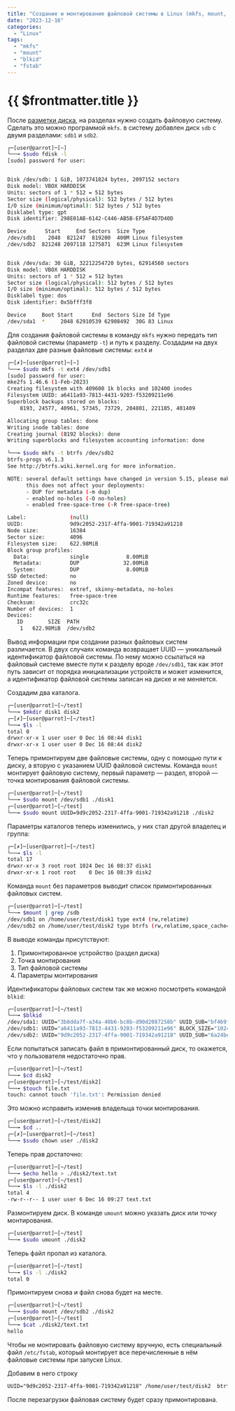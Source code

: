 ```yaml
---
title: "Создание и монтирование файловой системы в Linux (mkfs, mount, blkid, fstab)"
date: "2023-12-16"
categories:
  - "Linux"
tags:
  - "mkfs"
  - "mount"
  - "blkid"
  - "fstab"
---
```


# {{ $frontmatter.title }}

После [разметки диска](linux-fdisk.md), на разделах нужно создать файловую систему. Сделать это можно программой `mkfs`. в систему добавлен диск `sdb` с двумя разделами: `sdb1` и `sdb2`.

```bash
┌─[user@parrot]─[~]
└──╼ $sudo fdisk -l
[sudo] password for user: 


Disk /dev/sdb: 1 GiB, 1073741824 bytes, 2097152 sectors
Disk model: VBOX HARDDISK   
Units: sectors of 1 * 512 = 512 bytes
Sector size (logical/physical): 512 bytes / 512 bytes
I/O size (minimum/optimal): 512 bytes / 512 bytes
Disklabel type: gpt
Disk identifier: 298E01AB-6142-C446-AB5B-EF5AF4D7D40D

Device      Start     End Sectors  Size Type
/dev/sdb1    2048  821247  819200  400M Linux filesystem
/dev/sdb2  821248 2097118 1275871  623M Linux filesystem


Disk /dev/sda: 30 GiB, 32212254720 bytes, 62914560 sectors
Disk model: VBOX HARDDISK   
Units: sectors of 1 * 512 = 512 bytes
Sector size (logical/physical): 512 bytes / 512 bytes
I/O size (minimum/optimal): 512 bytes / 512 bytes
Disklabel type: dos
Disk identifier: 0x5bfff3f8

Device     Boot Start      End  Sectors Size Id Type
/dev/sda1  *     2048 62910539 62908492  30G 83 Linux
```

Для создания файловой системы в команду `mkfs` нужно передать тип файловой системы (параметр `-t`) и путь к разделу. Создадим на двух разделах две разные файловые системы: `ext4` и 

```bash
┌─[✗]─[user@parrot]─[~]
└──╼ $sudo mkfs -t ext4 /dev/sdb1
[sudo] password for user: 
mke2fs 1.46.6 (1-Feb-2023)
Creating filesystem with 409600 1k blocks and 102400 inodes
Filesystem UUID: a6411a93-7813-4431-9203-f53209211e96
Superblock backups stored on blocks: 
	8193, 24577, 40961, 57345, 73729, 204801, 221185, 401409

Allocating group tables: done                            
Writing inode tables: done                            
Creating journal (8192 blocks): done
Writing superblocks and filesystem accounting information: done 
```

```bash
└──╼ $sudo mkfs -t btrfs /dev/sdb2
btrfs-progs v6.1.3 
See http://btrfs.wiki.kernel.org for more information.

NOTE: several default settings have changed in version 5.15, please make sure
      this does not affect your deployments:
      - DUP for metadata (-m dup)
      - enabled no-holes (-O no-holes)
      - enabled free-space-tree (-R free-space-tree)

Label:              (null)
UUID:               9d9c2052-2317-4ffa-9001-719342a91218
Node size:          16384
Sector size:        4096
Filesystem size:    622.98MiB
Block group profiles:
  Data:             single            8.00MiB
  Metadata:         DUP              32.00MiB
  System:           DUP               8.00MiB
SSD detected:       no
Zoned device:       no
Incompat features:  extref, skinny-metadata, no-holes
Runtime features:   free-space-tree
Checksum:           crc32c
Number of devices:  1
Devices:
   ID        SIZE  PATH
    1   622.98MiB  /dev/sdb2
```

Вывод информации при создании разных файловых систем различается. В двух случаях команда возвращает UUID — уникальный идентификатор файловой системы. По нему можно ссылаться на файловый системе вместе пути к разделу вроде `/dev/sdb1`, так как этот путь зависит от порядка инициализации устройств и может изменится, а идентификатор файловой системы записан на диске и не меняется.

Создадим два каталога. 

```bash
┌─[user@parrot]─[~/test]
└──╼ $mkdir disk1 disk2
┌─[✗]─[user@parrot]─[~/test]
└──╼ $ls -l
total 0
drwxr-xr-x 1 user user 0 Dec 16 08:44 disk1
drwxr-xr-x 1 user user 0 Dec 16 08:44 disk2

```


Теперь примонтируем две файловые системы, одну с помощью пути к диску, а вторую с указанием UUID файловой системы. Команда `mount` монтирует файловую систему, первый параметр — раздел, второй — точка монтирования файловой системы.


```bash
┌─[user@parrot]─[~/test]
└──╼ $sudo mount /dev/sdb1 ./disk1
┌─[user@parrot]─[~/test]
└──╼ $sudo mount UUID=9d9c2052-2317-4ffa-9001-719342a91218 ./disk2
```

Параметры каталогов теперь изменились, у них стал другой владелец и группа:

```bash
┌─[✗]─[user@parrot]─[~/test]
└──╼ $ls -l
total 17
drwxr-xr-x 3 root root 1024 Dec 16 08:37 disk1
drwxr-xr-x 1 root root    0 Dec 16 08:39 disk2
```

Команда `mount` без параметров выводит список примонтированных файловых систем.

```bash
┌─[user@parrot]─[~/test]
└──╼ $mount | grep /sdb
/dev/sdb1 on /home/user/test/disk1 type ext4 (rw,relatime)
/dev/sdb2 on /home/user/test/disk2 type btrfs (rw,relatime,space_cache=v2,subvolid=5,subvol=/)
```

В выводе команды присутствуют:

1. Примонтированное устройство (раздел диска)
2. Точка монтирования
3. Тип файловой системы
4. Параметры монтирования

Идентификаторы файловых систем так же можно посмотреть командой `blkid`:

```bash
┌─[user@parrot]─[~/test]
└──╼ $blkid
/dev/sda1: UUID="3b8dda7f-a34a-40b6-bc8b-d90d2087258b" UUID_SUB="bf469f0b-dc85-4689-8612-8960300d1402" BLOCK_SIZE="4096" TYPE="btrfs" PARTUUID="5bfff3f8-01"
/dev/sdb1: UUID="a6411a93-7813-4431-9203-f53209211e96" BLOCK_SIZE="1024" TYPE="ext4" PARTUUID="64e9d72b-4c96-ab44-ba49-78f5df5d3b94"
/dev/sdb2: UUID="9d9c2052-2317-4ffa-9001-719342a91218" UUID_SUB="6a24be71-65e3-4207-92f6-6d47736422e0" BLOCK_SIZE="4096" TYPE="btrfs" PARTUUID="9ed5870c-444d-7146-8623-8c99d2015cdb"
```

Если попытаться записать файл в примонтированный диск, то окажется, что у пользователя недостаточно прав.

```bash
┌─[user@parrot]─[~/test]
└──╼ $cd disk2
┌─[user@parrot]─[~/test/disk2]
└──╼ $touch file.txt
touch: cannot touch 'file.txt': Permission denied
```

Это можно исправить изменив владельца точки монтирования.

```bash
┌─[user@parrot]─[~/test/disk2]
└──╼ $cd ..
┌─[✗]─[user@parrot]─[~/test]
└──╼ $sudo chown user ./disk2
```

Теперь прав достаточно:

```bash
┌─[user@parrot]─[~/test]
└──╼ $echo hello > ./disk2/text.txt
┌─[user@parrot]─[~/test]
└──╼ $ls -l ./disk2
total 4
-rw-r--r-- 1 user user 6 Dec 16 09:27 text.txt
```

Размонтируем диск. В команде `umount` можно указать диск или точку монтирования.

```bash
┌─[user@parrot]─[~/test]
└──╼ $sudo umount ./disk2
```

Теперь файл пропал из каталога.

```bash
┌─[user@parrot]─[~/test]
└──╼ $ls -l ./disk2
total 0
```

Примонтируем снова и файл снова будет на месте.

```bash
┌─[user@parrot]─[~/test]
└──╼ $sudo mount /dev/sdb2 ./disk2
┌─[user@parrot]─[~/test]
└──╼ $cat ./disk2/text.txt 
hello
```

Чтобы не монтировать файловую систему вручную, есть специальный файл `/etc/fstab`, который монтирует все перечисленные в нём файловые системы при запуске Linux.

Добавим в него строку

```txt
UUID="9d9c2052-2317-4ffa-9001-719342a91218" /home/user/test/disk2  btrfs   defaults,noatime,nodiratime 0 2
```

После перезагрузки файловая систему будет сразу примонтирована.
